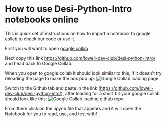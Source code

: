 # How to use Desi-Python-Intro notebooks online
This is quick set of instructions on how to import a notebook to google collab to check our code or use it.

First you will want to open [google collab](https://colab.research.google.com)

Next copy this link https://github.com/lowell-dev-club/desi-python-intro/ and head back to Google Collab.

When you open to google collab it should look similar to this, if it doesn't try reloading the page to make the box pop up:
![Google Collab loading page](https://github.com/lowell-dev-club/desi-python-intro/blob/main/collab-greeting.png)

Switch to the Github tab and paste in the link (https://github.com/lowell-dev-club/desi-python-into/), after loading for a short bit your google collab should look like this:
![Google Collab loading github repo](https://github.com/lowell-dev-club/desi-python-intro/blob/main/collab-repo.png)

From there click on the .ipynb file that appears and it will open the Notebook for you to read, use, and test with!

